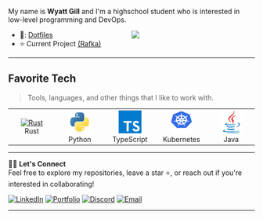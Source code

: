 My name is **Wyatt Gill**<!-- the bold part is the origin of my ID --> and I'm a highschool student who is interested in low-level programming and DevOps.

<picture>
    <source media="(prefers-color-scheme: dark)" srcset="https://github-readme-stats-ouuan.vercel.app/api?username=wyattgill9&theme=dark&show_icons=true">
    <img align="right" width="50%" src="https://github-readme-stats-wyattgill9.vercel.app/api?username=wyattgill9&show_icons=true">
</picture>

-   📂: [Dotfiles](https://github.com/wyattgill9/dotfiles)
-   :star: Current Project [(Rafka)](https://github.com/wyattgill9/IMAP)

---

<h2 align="left" id="favorite-tech">Favorite Tech</h2>

> Tools, languages, and other things that I like to work with.
> 


  <tr>
    <td align="center">
      <table>
        <tr>
          <td align="center" width="96">
            <a href="#favorite-tech">
              <img src="https://cdn.jsdelivr.net/gh/devicons/devicon@latest/icons/rust/rust-original.svg" width="48" height="48" alt="Rust" />
            </a>
            <br>Rust
          </td>
          <td align="center" width="96">
            <a href="#favorite-tech">
              <img src="https://raw.githubusercontent.com/devicons/devicon/master/icons/python/python-original.svg" width="48" height="48" alt="Python" />
            </a>
            <br>Python
          </td>
          <td align="center" width="96">
            <a href="#favorite-tech">
              <img src="https://raw.githubusercontent.com/devicons/devicon/master/icons/typescript/typescript-original.svg" width="48" height="48" alt="TypeScript" />
            </a>
            <br>TypeScript
          </td>
          <td align="center" width="96">
            <a href="#favorite-tech">
              <img src="https://raw.githubusercontent.com/cncf/artwork/master/projects/kubernetes/icon/color/kubernetes-icon-color.svg" width="48" height="48" alt="Kubernetes" />
            </a>
            <br>Kubernetes
          </td>
          <td align="center" width="96">
            <a href="#favorite-tech">
              <img src="https://raw.githubusercontent.com/devicons/devicon/master/icons/java/java-original.svg" width="48" height="48" alt="Java" />
            </a>
            <br>Java
          </td>
        </tr>
      </table>
    </td>
  </tr>

---

👨‍💻 **Let's Connect**  
Feel free to explore my repositories, leave a star ⭐, or reach out if you're interested in collaborating!  

[![LinkedIn](https://img.shields.io/badge/-LinkedIn-0077B5?style=flat&logo=LinkedIn&logoColor=white)](https://www.linkedin.com/in/wyatt-gill-17380b323/)
[![Portfolio](https://img.shields.io/badge/-Portfolio-000?style=flat&logo=vercel&logoColor=white)](https://portfolio-website-9asx-wyatt-gills-projects.vercel.app/)
[![Discord](https://img.shields.io/badge/-raiinyzen-5865F2?style=flat&logo=Discord&logoColor=white)](https://discord.com/)
[![Email](https://img.shields.io/badge/-Email-D14836?style=flat&logo=Gmail&logoColor=white)](mailto:wyattgill2009@gmail.com)

---
